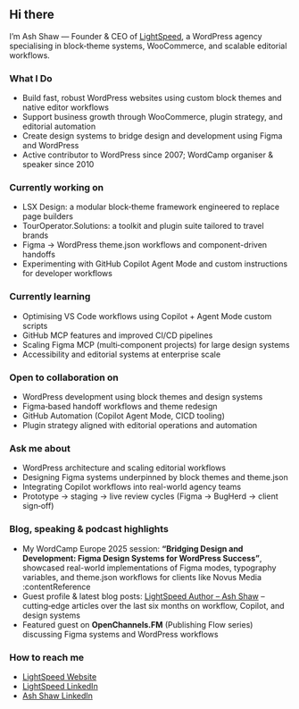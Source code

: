 ## Hi there

I’m Ash Shaw — Founder & CEO of [LightSpeed](https://lightspeedwp.agency), a WordPress agency specialising in block‑theme systems, WooCommerce, and scalable editorial workflows.

### What I Do
- Build fast, robust WordPress websites using custom block themes and native editor workflows  
- Support business growth through WooCommerce, plugin strategy, and editorial automation  
- Create design systems to bridge design and development using Figma and WordPress  
- Active contributor to WordPress since 2007; WordCamp organiser & speaker since 2010

### Currently working on
- LSX Design: a modular block‑theme framework engineered to replace page builders  
- TourOperator.Solutions: a toolkit and plugin suite tailored to travel brands  
- Figma → WordPress theme.json workflows and component-driven handoffs  
- Experimenting with GitHub Copilot Agent Mode and custom instructions for developer workflows

### Currently learning
- Optimising VS Code workflows using Copilot + Agent Mode custom scripts  
- GitHub MCP features and improved CI/CD pipelines  
- Scaling Figma MCP (multi‑component projects) for large design systems  
- Accessibility and editorial systems at enterprise scale

### Open to collaboration on
- WordPress development using block themes and design systems  
- Figma‑based handoff workflows and theme redesign  
- GitHub Automation (Copilot Agent Mode, CICD tooling)  
- Plugin strategy aligned with editorial operations and automation

### Ask me about
- WordPress architecture and scaling editorial workflows  
- Designing Figma systems underpinned by block themes and theme.json  
- Integrating Copilot workflows into real-world agency teams  
- Prototype → staging → live review cycles (Figma → BugHerd → client sign‑off)

### Blog, speaking & podcast highlights
- My WordCamp Europe 2025 session: **“Bridging Design and Development: Figma Design Systems for WordPress Success”**, showcased real-world implementations of Figma modes, typography variables, and theme.json workflows for clients like Novus Media :contentReference
- Guest profile & latest blog posts: [LightSpeed Author – Ash Shaw](https://lightspeedwp.agency/author/ashley/) – cutting‑edge articles over the last six months on workflow, Copilot, and design systems  
- Featured guest on **OpenChannels.FM** (Publishing Flow series) discussing Figma systems and WordPress workflows

### How to reach me
- [LightSpeed Website](https://lightspeedwp.agency)  
- [LightSpeed LinkedIn](https://www.linkedin.com/company/lightspeedwp/)  
- [Ash Shaw LinkedIn](https://www.linkedin.com/in/ashshaw/)
